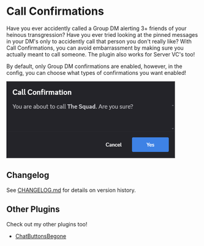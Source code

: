# Call Confirmations
Have you ever accidently called a Group DM alerting 3+ friends of your heinous transgression? Have you ever tried looking at the pinned messages in your DM's only to accidently call that person you don't really like? With Call Confirmations, you can avoid embarrassment by making sure you actually meant to call someone. The plugin also works for Server VC's too!

By default, only Group DM confirmations are enabled, however, in the config, you can choose what types of confirmations you want enabled!

![Screenshot](https://raw.githubusercontent.com/LancersBucket/CallConfirmations/main/_meta/thumbnail.png)

## Changelog
See [CHANGELOG.md](./CHANGELOG.md) for details on version history.

## Other Plugins
Check out my other plugins too!
- [ChatButtonsBegone](https://github.com/LancersBucket/plugin-RemoveChatButtons)